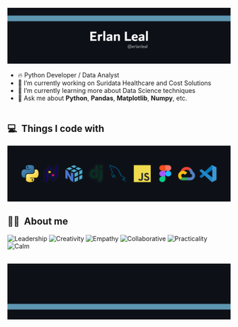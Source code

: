 <p align="center">
	<img src="banner-github-center.png">
</p>

- 🔥 Python Developer / Data Analyst
- 🔭 I’m currently working on Suridata Healthcare and Cost Solutions
- 🌱 I’m currently learning more about Data Science techniques
- 💬 Ask me about **Python**, **Pandas**, **Matplotlib**, **Numpy**, etc.
<br><br>

## 💻 &nbsp;Things I code with
<p align="center">
	<img src="banner-github-l2.png">
</p>

## ✌🏻 &nbsp;About me

![Leadership](https://img.shields.io/badge/-Leadership-000?&logo=Leadership)
![Creativity](https://img.shields.io/badge/-Creativity-000?&logo=Creativity)
![Empathy](https://img.shields.io/badge/-Empathy-000?&logo=Empathy)
![Collaborative](https://img.shields.io/badge/-Collaborative-000?&logo=Collaborative)
![Practicality](https://img.shields.io/badge/-Practicality-000?&logo=Practicality)
![Calm](https://img.shields.io/badge/-Calm-000?&logo=Calm)
<br><br>

<p align="center">
	<img src="banner-github-ground.png">
</p>


